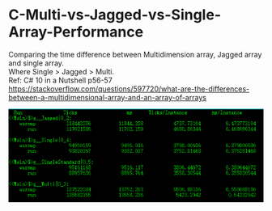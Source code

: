 # C-Multi-vs-Jagged-vs-Single-Array-Performance
Comparing the time difference between Multidimension array, Jagged array and single array. <br>
Where Single > Jagged > Multi. <br>
Ref: C# 10 in a Nutshell p56-57<br>
https://stackoverflow.com/questions/597720/what-are-the-differences-between-a-multidimensional-array-and-an-array-of-arrays <br>

<img src="https://raw.githubusercontent.com/0DEStyle/C-Multi-vs-Jagged-vs-Single-Array-Performance/main/Array%20Performance.png" width="800"> <br>
